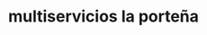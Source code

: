 ---
title: "multiservicios  la porteña"
url: /puerto-la-cruz/multiservicios-la-portena/
shop: Autowerkstatt
---